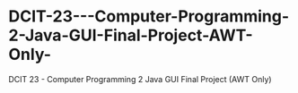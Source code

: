 # DCIT-23---Computer-Programming-2-Java-GUI-Final-Project-AWT-Only-
DCIT 23 - Computer Programming 2 Java GUI Final Project (AWT Only)
